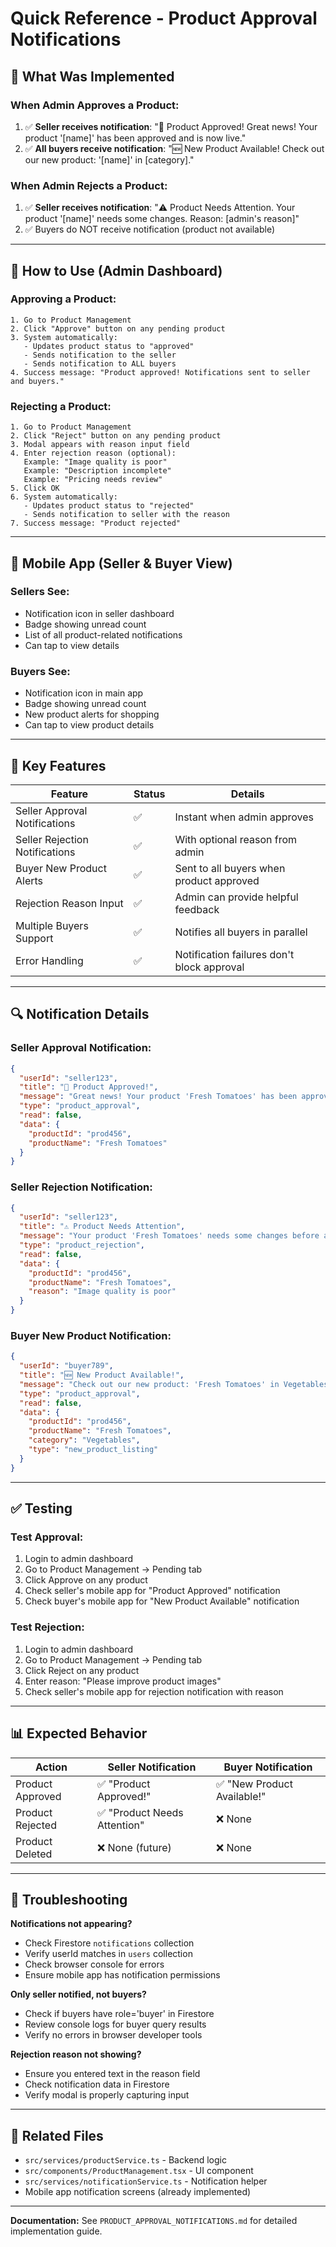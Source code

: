 # Quick Reference - Product Approval Notifications

## 🚀 What Was Implemented

### When Admin Approves a Product:
1. ✅ **Seller receives notification**: "🎉 Product Approved! Great news! Your product '[name]' has been approved and is now live."
2. ✅ **All buyers receive notification**: "🆕 New Product Available! Check out our new product: '[name]' in [category]."

### When Admin Rejects a Product:
1. ✅ **Seller receives notification**: "⚠️ Product Needs Attention. Your product '[name]' needs some changes. Reason: [admin's reason]"
2. ✅ Buyers do NOT receive notification (product not available)

---

## 📝 How to Use (Admin Dashboard)

### Approving a Product:
```
1. Go to Product Management
2. Click "Approve" button on any pending product
3. System automatically:
   - Updates product status to "approved"
   - Sends notification to the seller
   - Sends notification to ALL buyers
4. Success message: "Product approved! Notifications sent to seller and buyers."
```

### Rejecting a Product:
```
1. Go to Product Management
2. Click "Reject" button on any pending product
3. Modal appears with reason input field
4. Enter rejection reason (optional):
   Example: "Image quality is poor"
   Example: "Description incomplete"
   Example: "Pricing needs review"
5. Click OK
6. System automatically:
   - Updates product status to "rejected"
   - Sends notification to seller with the reason
7. Success message: "Product rejected"
```

---

## 📱 Mobile App (Seller & Buyer View)

### Sellers See:
- Notification icon in seller dashboard
- Badge showing unread count
- List of all product-related notifications
- Can tap to view details

### Buyers See:
- Notification icon in main app
- Badge showing unread count
- New product alerts for shopping
- Can tap to view product details

---

## 🎯 Key Features

| Feature | Status | Details |
|---------|--------|---------|
| Seller Approval Notifications | ✅ | Instant when admin approves |
| Seller Rejection Notifications | ✅ | With optional reason from admin |
| Buyer New Product Alerts | ✅ | Sent to all buyers when product approved |
| Rejection Reason Input | ✅ | Admin can provide helpful feedback |
| Multiple Buyers Support | ✅ | Notifies all buyers in parallel |
| Error Handling | ✅ | Notification failures don't block approval |

---

## 🔍 Notification Details

### Seller Approval Notification:
```json
{
  "userId": "seller123",
  "title": "🎉 Product Approved!",
  "message": "Great news! Your product 'Fresh Tomatoes' has been approved and is now live for buyers to purchase.",
  "type": "product_approval",
  "read": false,
  "data": {
    "productId": "prod456",
    "productName": "Fresh Tomatoes"
  }
}
```

### Seller Rejection Notification:
```json
{
  "userId": "seller123",
  "title": "⚠️ Product Needs Attention",
  "message": "Your product 'Fresh Tomatoes' needs some changes before approval. Reason: Image quality is poor",
  "type": "product_rejection",
  "read": false,
  "data": {
    "productId": "prod456",
    "productName": "Fresh Tomatoes",
    "reason": "Image quality is poor"
  }
}
```

### Buyer New Product Notification:
```json
{
  "userId": "buyer789",
  "title": "🆕 New Product Available!",
  "message": "Check out our new product: 'Fresh Tomatoes' in Vegetables category. Shop now!",
  "type": "product_approval",
  "read": false,
  "data": {
    "productId": "prod456",
    "productName": "Fresh Tomatoes",
    "category": "Vegetables",
    "type": "new_product_listing"
  }
}
```

---

## ✅ Testing

### Test Approval:
1. Login to admin dashboard
2. Go to Product Management → Pending tab
3. Click Approve on any product
4. Check seller's mobile app for "Product Approved" notification
5. Check buyer's mobile app for "New Product Available" notification

### Test Rejection:
1. Login to admin dashboard
2. Go to Product Management → Pending tab
3. Click Reject on any product
4. Enter reason: "Please improve product images"
5. Check seller's mobile app for rejection notification with reason

---

## 📊 Expected Behavior

| Action | Seller Notification | Buyer Notification |
|--------|-------------------|-------------------|
| Product Approved | ✅ "Product Approved!" | ✅ "New Product Available!" |
| Product Rejected | ✅ "Product Needs Attention" | ❌ None |
| Product Deleted | ❌ None (future) | ❌ None |

---

## 🐛 Troubleshooting

**Notifications not appearing?**
- Check Firestore `notifications` collection
- Verify userId matches in `users` collection
- Check browser console for errors
- Ensure mobile app has notification permissions

**Only seller notified, not buyers?**
- Check if buyers have role='buyer' in Firestore
- Review console logs for buyer query results
- Verify no errors in browser developer tools

**Rejection reason not showing?**
- Ensure you entered text in the reason field
- Check notification data in Firestore
- Verify modal is properly capturing input

---

## 📄 Related Files

- `src/services/productService.ts` - Backend logic
- `src/components/ProductManagement.tsx` - UI component
- `src/services/notificationService.ts` - Notification helper
- Mobile app notification screens (already implemented)

---

**Documentation:** See `PRODUCT_APPROVAL_NOTIFICATIONS.md` for detailed implementation guide.
